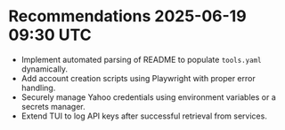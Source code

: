# Recommendations 2025-06-19 09:30 UTC

- Implement automated parsing of README to populate `tools.yaml` dynamically.
- Add account creation scripts using Playwright with proper error handling.
- Securely manage Yahoo credentials using environment variables or a secrets manager.
- Extend TUI to log API keys after successful retrieval from services.
